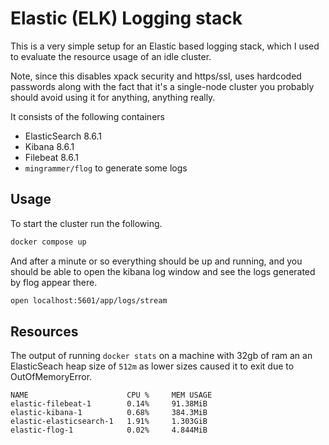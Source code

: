 # Elastic (ELK) Logging stack

This is a very simple setup for an Elastic based logging stack, which I used to evaluate the resource usage of an idle cluster.

Note, since this disables xpack security and https/ssl, uses hardcoded passwords along with the fact that it's a single-node cluster you probably should avoid using it for anything, anything really.

It consists of the following containers
- ElasticSearch 8.6.1
- Kibana 8.6.1
- Filebeat 8.6.1
- `mingrammer/flog` to generate some logs

## Usage

To start the cluster run the following.

```sh
docker compose up
```

And after a minute or so everything should be up and running, and you should be able to open the kibana log window and see the logs generated by flog appear there.

```sh
open localhost:5601/app/logs/stream
```

## Resources

The output of running `docker stats` on a machine with 32gb of ram an an ElasticSeach heap size of `512m` as lower sizes caused it to exit due to OutOfMemoryError.

```
NAME                      CPU %     MEM USAGE
elastic-filebeat-1        0.14%     91.38MiB
elastic-kibana-1          0.68%     384.3MiB
elastic-elasticsearch-1   1.91%     1.303GiB
elastic-flog-1            0.02%     4.844MiB
```
